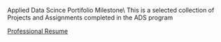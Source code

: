 Applied Data Scince Portifolio Milestone\ 
This is a selected collection of Projects and Assignments completed in the ADS program
 

<a href="https://www.linkedin.com/in/yodit-a-17000a20/?jobid=1234">Professional Resume</a>
